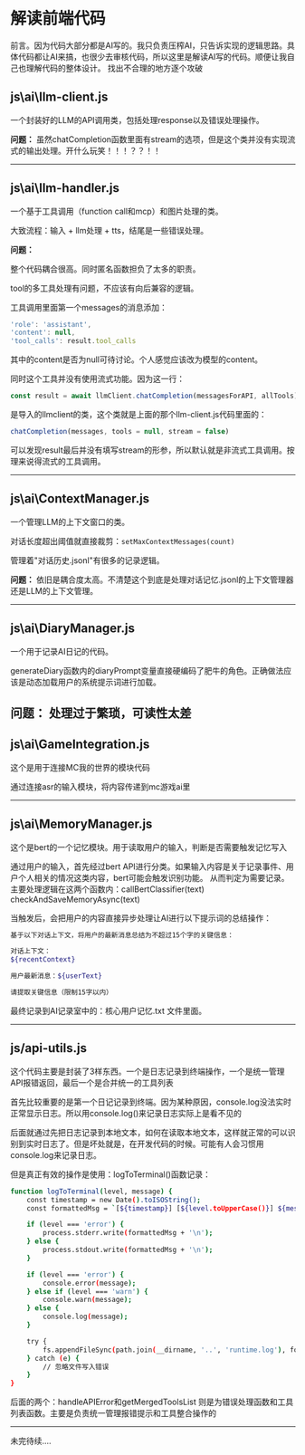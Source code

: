 # 解读前端代码
前言。因为代码大部分都是AI写的。我只负责压榨AI，只告诉实现的逻辑思路。具体代码都让AI来搞，也很少去审核代码，所以这里是解读AI写的代码。顺便让我自己也理解代码的整体设计。
找出不合理的地方逐个攻破

## js\ai\llm-client.js

一个封装好的LLM的API调用类，包括处理response以及错误处理操作。

**问题：** 虽然chatCompletion函数里面有stream的选项，但是这个类并没有实现流式的输出处理。开什么玩笑！！！？？！！

---

## js\ai\llm-handler.js

一个基于工具调用（function call和mcp）和图片处理的类。

大致流程：输入 + llm处理 + tts，结尾是一些错误处理。

**问题：**

整个代码耦合很高。同时匿名函数担负了太多的职责。

tool的多工具处理有问题，不应该有向后兼容的逻辑。

工具调用里面第一个messages的消息添加：
```javascript
'role': 'assistant',
'content': null,
'tool_calls': result.tool_calls
```
其中的content是否为null可待讨论。个人感觉应该改为模型的content。

同时这个工具并没有使用流式功能。因为这一行：
```javascript
const result = await llmClient.chatCompletion(messagesForAPI, allTools);
```
是导入的llmclient的类，这个类就是上面的那个llm-client.js代码里面的：
```javascript
chatCompletion(messages, tools = null, stream = false)
```
可以发现result最后并没有填写stream的形参，所以默认就是非流式工具调用。按理来说得流式的工具调用。

---

## js\ai\ContextManager.js

一个管理LLM的上下文窗口的类。

对话长度超出阈值就直接裁剪：`setMaxContextMessages(count)`

管理着"对话历史.jsonl"有很多的记录逻辑。

**问题：** 依旧是耦合度太高。不清楚这个到底是处理对话记忆.jsonl的上下文管理器还是LLM的上下文管理。

---

## js\ai\DiaryManager.js

一个用于记录AI日记的代码。

generateDiary函数内的diaryPrompt变量直接硬编码了肥牛的角色。正确做法应该是动态加载用户的系统提示词进行加载。

**问题：** 处理过于繁琐，可读性太差
---

## js\ai\GameIntegration.js

这个是用于连接MC我的世界的模块代码

通过连接asr的输入模块，将内容传递到mc游戏ai里

---

## js\ai\MemoryManager.js

这个是bert的一个记忆模块。用于读取用户的输入，判断是否需要触发记忆写入

通过用户的输入，首先经过bert API进行分类。如果输入内容是关于记录事件、用户个人相关的情况这类内容，bert可能会触发识别功能。
从而判定为需要记录。
主要处理逻辑在这两个函数内：callBertClassifier(text) checkAndSaveMemoryAsync(text)

当触发后，会把用户的内容直接异步处理让AI进行以下提示词的总结操作：

```bash
基于以下对话上下文，将用户的最新消息总结为不超过15个字的关键信息：

对话上下文：
${recentContext}

用户最新消息：${userText}

请提取关键信息（限制15字以内）
```

最终记录到AI记录室中的：核心用户记忆.txt 文件里面。

---

## js/api-utils.js

这个代码主要是封装了3样东西。一个是日志记录到终端操作，一个是统一管理API报错返回，最后一个是合并统一的工具列表

首先比较重要的是第一个日记记录到终端。因为某种原因，console.log没法实时正常显示日志。所以用console.log()来记录日志实际上是看不见的

后面就通过先把日志记录到本地文本，如何在读取本地文本，这样就正常的可以识别到实时日志了。但是坏处就是，在开发代码的时候。可能有人会习惯用console.log来记录日志。

但是真正有效的操作是使用：logToTerminal()函数记录：

```bash
function logToTerminal(level, message) {
    const timestamp = new Date().toISOString();
    const formattedMsg = `[${timestamp}] [${level.toUpperCase()}] ${message}`;

    if (level === 'error') {
        process.stderr.write(formattedMsg + '\n');
    } else {
        process.stdout.write(formattedMsg + '\n');
    }

    if (level === 'error') {
        console.error(message);
    } else if (level === 'warn') {
        console.warn(message);
    } else {
        console.log(message);
    }

    try {
        fs.appendFileSync(path.join(__dirname, '..', 'runtime.log'), formattedMsg + '\n', 'utf8');
    } catch (e) {
        // 忽略文件写入错误
    }
}
```

后面的两个：handleAPIError和getMergedToolsList 则是为错误处理函数和工具列表函数。主要是负责统一管理报错提示和工具整合操作的

---



未完待续....











